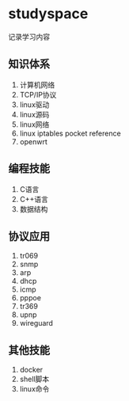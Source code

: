 # studyspace
记录学习内容

## 知识体系
1. 计算机网络
2. TCP/IP协议
3. linux驱动
4. linux源码
5. linux网络
6. linux iptables pocket reference
7. openwrt

## 编程技能
1. C语言
2. C++语言
3. 数据结构

## 协议应用
1. tr069
2. snmp
3. arp
4. dhcp
5. icmp
6. pppoe
7. tr369
8. upnp
9. wireguard

## 其他技能
1. docker
2. shell脚本
3. linux命令
